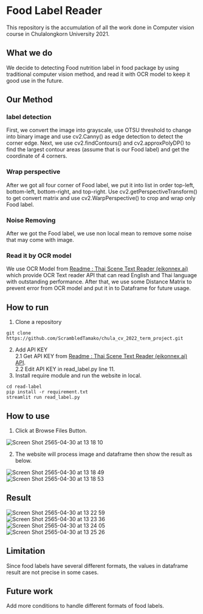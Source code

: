 # Food Label Reader
This repository is the accumulation of all the work done in Computer vision course in Chulalongkorn University 2021.

## What we do
We decide to detecting Food nutrition label in food package by using traditional computer vision method, and read it with OCR model to keep it good use in the future.

## Our Method
### label detection
First, we convert the image into grayscale, use OTSU threshold to change into binary image and use cv2.Canny() as edge detection to detect the corner edge.
Next, we use cv2.findContours() and cv2.approxPolyDP() to find the largest contour areas (assume that is our Food label) and get the coordinate of 4 corners.
### Wrap perspective
After we got all four corner of Food label, we put it into list in order top-left, bottom-left, bottom-right, and top-right. Use cv2.getPerspectiveTransform() to get convert matrix and use cv2.WarpPerspective() to crop and wrap only Food label.
### Noise Removing
After we got the Food label, we use non local mean to remove some noise that may come with image.
### Read it by OCR model
We use OCR Model from [Readme : Thai Scene Text Reader (eikonnex.ai)](https://readme.eikonnex.ai/login/dashboard) which provide OCR Text reader API that can read English and Thai language with outstanding performance. After that, we use some Distance Matrix to prevent error from OCR model and put it in to Dataframe for future usage.

## How to run
1. Clone a repository
```
git clone https://github.com/ScrambledTamako/chula_cv_2022_term_project.git
```
2. Add API KEY\
2.1 Get API KEY from [Readme : Thai Scene Text Reader (eikonnex.ai) API](https://readme.eikonnex.ai/login/api_usage).\
2.2 Edit API KEY in read_label.py line 11.
3. Install require module and run the website in local.
```
cd read-label
pip install -r requirement.txt
streamlit run read_label.py 
```

## How to use
1. Click at Browse Files Button.

![Screen Shot 2565-04-30 at 13 18 10](https://user-images.githubusercontent.com/54425991/166094887-5b59159a-5e9e-4c9f-9439-20884cf53480.png)

2. The website will process image and dataframe then show the result as below.

![Screen Shot 2565-04-30 at 13 18 49](https://user-images.githubusercontent.com/54425991/166094899-c5ffbb3a-0141-4d7a-9e7f-6789abd25c07.png)
![Screen Shot 2565-04-30 at 13 18 53](https://user-images.githubusercontent.com/54425991/166094911-d0584a43-eb55-4fc0-bc23-ce739d222e02.png)

## Result
![Screen Shot 2565-04-30 at 13 22 59](https://user-images.githubusercontent.com/54425991/166095725-1dbecefb-dfe0-456f-8ed8-ba47fe9a1829.png)
![Screen Shot 2565-04-30 at 13 23 36](https://user-images.githubusercontent.com/54425991/166095730-44de1478-fc3a-45d3-a393-4fe55098a8b5.png)
![Screen Shot 2565-04-30 at 13 24 05](https://user-images.githubusercontent.com/54425991/166095736-f0b944d2-3f0e-41d0-b1f8-9270cb171456.png)
![Screen Shot 2565-04-30 at 13 25 26](https://user-images.githubusercontent.com/54425991/166095740-b27cc24f-9a95-48ce-b40b-188fd686841b.png)


## Limitation
Since food labels have several different formats, the values in dataframe result are not precise in some cases.

## Future work
Add more conditions to handle different formats of food labels.


